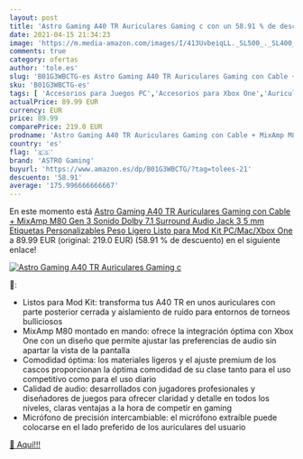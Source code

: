 ```yaml
---
layout: post
title: 'Astro Gaming A40 TR Auriculares Gaming c con un 58.91 % de descuento'
date: 2021-04-15 21:34:23
image: 'https://m.media-amazon.com/images/I/413UvbeiqLL._SL500_._SL400_.jpg'
comments: true
category: ofertas
author: 'tole.es'
slug: 'B01G3WBCTG-es Astro Gaming A40 TR Auriculares Gaming con Cable + MixAmp...'
sku: 'B01G3WBCTG-es'
tags: [ 'Accesorios para Juegos PC','Accesorios para Xbox One','Auriculares gaming para Xbox One','Hardware y juegos para Xbox One','Juegos y Accesorios para PC','Videojuegos','astro gaming','auriculares', ]
actualPrice: 89.99 EUR
currency: EUR
price: 89.99
comparePrice: 219.0 EUR
prodname: 'Astro Gaming A40 TR Auriculares Gaming con Cable + MixAmp M80  Gen 3  Sonido Dolby 7.1 Surround  Audio Jack 3 5 mm Etiquetas Personalizables  Peso Ligero Listo para Mod Kit  PC/Mac/Xbox One'
country: 'es'
flag: '🇪🇸'
brand: 'ASTRO Gaming'
buyurl: 'https://www.amazon.es/dp/B01G3WBCTG/?tag=tolees-21'
descuento: '58.91'
average: '175.996666666667'
---
```


En este momento está [Astro Gaming A40 TR Auriculares Gaming con Cable + MixAmp M80  Gen 3  Sonido Dolby 7.1 Surround  Audio Jack 3 5 mm Etiquetas Personalizables  Peso Ligero Listo para Mod Kit  PC/Mac/Xbox One](https://www.amazon.es/dp/B01G3WBCTG/?tag=tolees-21) a 89.99 EUR (original: 219.0 EUR) (58.91 %  de descuento) en el siguiente enlace!

[![Astro Gaming A40 TR Auriculares Gaming c](https://m.media-amazon.com/images/I/413UvbeiqLL._SL500_._SL400_.jpg)](https://www.amazon.es/dp/B01G3WBCTG/?tag=tolees-21)

🔎:

- Listos para Mod Kit: transforma tus A40 TR en unos auriculares con parte posterior cerrada y aislamiento de ruido para entornos de torneos bulliciosos
- MixAmp M80 montado en mando: ofrece la integración óptima con Xbox One con un diseño que permite ajustar las preferencias de audio sin apartar la vista de la pantalla
- Comodidad óptima: los materiales ligeros y el ajuste premium de los cascos proporcionan la óptima comodidad de su clase tanto para el uso competitivo como para el uso diario
- Calidad de audio: desarrollados con jugadores profesionales y diseñadores de juegos para ofrecer claridad y detalle en todos los niveles, claras ventajas a la hora de competir en gaming
- Micrófono de precisión intercambiable: el micrófono extraíble puede colocarse en el lado preferido de los auriculares del usuario

[🛒 Aquí!!!](https://www.amazon.es/dp/B01G3WBCTG/?tag=tolees-21)
